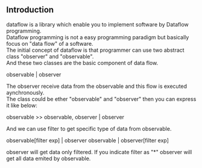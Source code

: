 Introduction
------------

dataflow is a library which enable you to implement software by Dataflow programming.  
Dataflow programming is not a easy programming paradigm but basically focus on "data flow" of a software.  
The initial concept of dataflow is that programmer can use two abstract class "observer" and "observable".  
And these two classes are the basic component of data flow.  

observable | observer  

The observer receive data from the observable and this flow is executed aynchronously.  
The class could be ether "observable" and "observer" then you can express it like below:  

observable >> observable, observer | observer

And we can use filter to get specific type of data from observable.

observable[filter exp] | observer
observable | observer[filter exp]

observer will get data only filtered. If you indicate filter as "\*" observer will get all data emited by observable.
